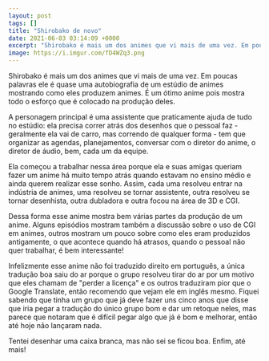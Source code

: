 ```yaml
---
layout: post
tags: []
title: "Shirobako de novo"
date: 2021-06-03 03:14:09 +0000
excerpt: "Shirobako é mais um dos animes que vi mais de uma vez. Em poucas palavras ele é quase uma..."
image: https://i.imgur.com/fD4WZq3.png
---
```


Shirobako é mais um dos animes que vi mais de uma vez. Em poucas palavras ele é quase uma autobiografia de um estúdio de animes mostrando como eles produzem animes. É um ótimo anime pois mostra todo o esforço que é colocado na produção deles.

A personagem principal é uma assistente que praticamente ajuda de tudo no estúdio: ela precisa correr atrás dos desenhos que o pessoal faz - geralmente ela vai de carro, mas correndo de qualquer forma - tem que organizar as agendas, planejamentos, conversar com o diretor do anime, o diretor de áudio, bem, cada um da equipe.

Ela começou a trabalhar nessa área porque ela e suas amigas queriam fazer um anime há muito tempo atrás quando estavam no ensino médio e ainda querem realizar esse sonho. Assim, cada uma resolveu entrar na indústria de animes, uma resolveu se tornar assistente, outra resolveu se tornar desenhista, outra dubladora e outra focou na área de 3D e CGI.

Dessa forma esse anime mostra bem várias partes da produção de um anime. Alguns episódios mostram também a discussão sobre o uso de CGI em animes, outros mostram um pouco sobre como eles eram produzidos antigamente, o que acontece quando há atrasos, quando o pessoal não quer trabalhar, é bem interessante!

Infelizmente esse anime não foi traduzido direito em português, a única tradução boa saiu do ar porque o grupo resolveu tirar do ar por um motivo que eles chamam de "perder a licença" e os outros traduziram pior que o Google Translate, então recomendo que vejam ele em inglês mesmo. Fiquei sabendo que tinha um grupo que já deve fazer uns cinco anos que disse que iria pegar a tradução do único grupo bom e dar um retoque neles, mas parece que notaram que é difícil pegar algo que já é bom e melhorar, então até hoje não lançaram nada.

Tentei desenhar uma caixa branca, mas não sei se ficou boa. Enfim, até mais!